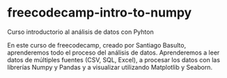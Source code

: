 # freecodecamp-intro-to-numpy
Curso introductorio al análisis de datos con Pyhton

En este curso de freecodecamp, creado por Santiago Basulto, aprenderemos todo el proceso del análisis de datos. Aprenderemos a leer datos de múltiples fuentes (CSV, SQL, Excel), a procesar los datos con las librerías Numpy y Pandas y a visualizar utilizando Matplotlib y Seaborn.
